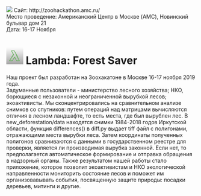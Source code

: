<img src="https://challengepost-s3-challengepost.netdna-ssl.com/photos/production/challenge_photos/000/857/958/datas/full_width.png" data-canonical-src="https://challengepost-s3-challengepost.netdna-ssl.com/photos/production/challenge_photos/000/857/958/datas/full_width.png">
Сайт: http://zoohackathon.amc.ru/<br/>
Место проведение: Американский Центр в Москве (AMC), Новинский бульвар дом 21<br/>
Дата: 16-17 Ноября <br/>

# <img src="/src/assets/logo.png" data-canonical-src="/src/assets/logo.png" width="45" height="45"> Lambda: Forest Saver

Наш проект был разработан на Зоохакатоне в Москве 16-17 ноября 2019 года.<br/>
Задуманные пользователи - министерство лесного хозяйства; НКО, борющиеся с незаконной и неограниченной вырубкой лесов; экоактивисты.
Мы сконцентрировались на сравнительном анализе снимков со спутников: путем операций над матрицами вычисляются отличия в лесном ландшафте, то есть места, где был вырублен лес. В new_deforestation/data находятся снимки 1984-2018 годов Иркутской области, функция differences() в diff.py выдает tiff файл с полигонами, отражающими места вырубки леса.
Затем координаты полученных полигонов сравниваются с данными в государственном реестре для проверки, является ли производимая вырубка законной. Если нет, то предполагается автоматическое формирование и отправка обращения в надзорный органы.
Также результатом нашей работы стало приложение, которое позволит экоактивистам и НКО экологической направленности мониторить состояние лесов и поможет им организовавывать события, посвященную защите природы: посадки деревьев, митинги и другие.
